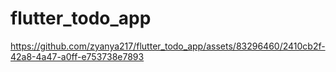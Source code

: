 # flutter_todo_app

https://github.com/zyanya217/flutter_todo_app/assets/83296460/2410cb2f-42a8-4a47-a0ff-e753738e7893


